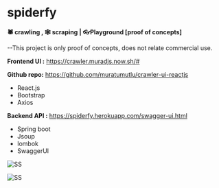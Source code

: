 # spiderfy
**🕷 crawling , 🕸 scraping | 👓Playground [proof of concepts]**

--This project is only proof of concepts, does not relate commercial use.


**Frontend UI :** https://crawler.muradjs.now.sh/#

**Github repo:** https://github.com/muratumutlu/crawler-ui-reactjs 
- React.js
- Bootstrap
- Axios

**Backend API :** https://spiderfy.herokuapp.com/swagger-ui.html
- Spring boot
- Jsoup 
- lombok 
- SwaggerUI

![SS](https://github.com/fatihyildizli/spiderfy/blob/master/ss.PNG)

![SS](https://github.com/fatihyildizli/spiderfy/blob/master/ss2.PNG)


